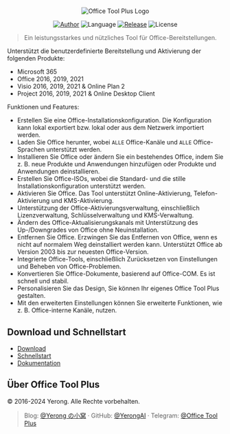#

<p align="center">
<img alt="Office Tool Plus Logo" src="https://otp.landian.vip/static/images/logo.webp"/>
</p>

<p align="center">
<a href="https://www.coolhub.top/" target="_blank"><img alt="Author" src="https://img.shields.io/badge/Author-Yerong-blue?style=flat-square"/></a>
<img alt="Language" src="https://img.shields.io/badge/Language-C%23-green?style=flat-square"/>
<a href="https://otp.landian.vip/" target="_blank"><img alt="Release" src="https://img.shields.io/github/v/release/YerongAI/Office-Tool?style=flat-square"/></a>
<img alt="License" src="https://img.shields.io/github/license/YerongAI/Office-Tool?style=flat-square"/>
</p>

> Ein leistungsstarkes und nützliches Tool für Office-Bereitstellungen.

Unterstützt die benutzerdefinierte Bereitstellung und Aktivierung der folgenden Produkte:

- Microsoft 365
- Office 2016, 2019, 2021
- Visio 2016, 2019, 2021 & Online Plan 2
- Project 2016, 2019, 2021 & Online Desktop Client

Funktionen und Features:

- Erstellen Sie eine Office-Installationskonfiguration. Die Konfiguration kann lokal exportiert bzw. lokal oder aus dem Netzwerk importiert werden.
- Laden Sie Office herunter, wobei `ALLE` Office-Kanäle und `ALLE` Office-Sprachen unterstützt werden.
- Installieren Sie Office oder ändern Sie ein bestehendes Office, indem Sie z. B. neue Produkte und Anwendungen hinzufügen oder Produkte und Anwendungen deinstallieren.
- Erstellen Sie Office-ISOs, wobei die Standard- und die stille Installationskonfiguration unterstützt werden.
- Aktivieren Sie Office. Das Tool unterstützt Online-Aktivierung, Telefon-Aktivierung und KMS-Aktivierung.
- Unterstützung der Office-Aktivierungsverwaltung, einschließlich Lizenzverwaltung, Schlüsselverwaltung und KMS-Verwaltung.
- Ändern des Office-Aktualisierungskanals mit Unterstützung des Up-/Downgrades von Office ohne Neuinstallation.
- Entfernen Sie Office. Erzwingen Sie das Entfernen von Office, wenn es nicht auf normalem Weg deinstalliert werden kann. Unterstützt Office ab Version 2003 bis zur neuesten Office-Version.
- Integrierte Office-Tools, einschließlich Zurücksetzen von Einstellungen und Beheben von Office-Problemen.
- Konvertieren Sie Office-Dokumente, basierend auf Office-COM. Es ist schnell und stabil.
- Personalisieren Sie das Design, Sie können Ihr eigenes Office Tool Plus gestalten.
- Mit den erweiterten Einstellungen können Sie erweiterte Funktionen, wie z. B. Office-interne Kanäle, nutzen.

## Download und Schnellstart

- [Download](https://otp.landian.vip/download.html)
- [Schnellstart](https://github.com/YerongAI/Office-Tool/wiki)
- [Dokumentation](https://otp.landian.vip/help/)

## Über Office Tool Plus

© 2016-2024 Yerong. Alle Rechte vorbehalten.

> Blog: [@Yerong の小窝](https://www.coolhub.top/) · GitHub: [@YerongAI](https://github.com/YerongAI) · Telegram: [@Office Tool Plus](https://t.me/s/otp_channel)

<!-- © 2021 | German translation by Berny23 | v4.10 | https://steamcommunity.com/id/Berny23 | https://sourceforge.net/u/berny23 | https://github.com/Berny23 -->
